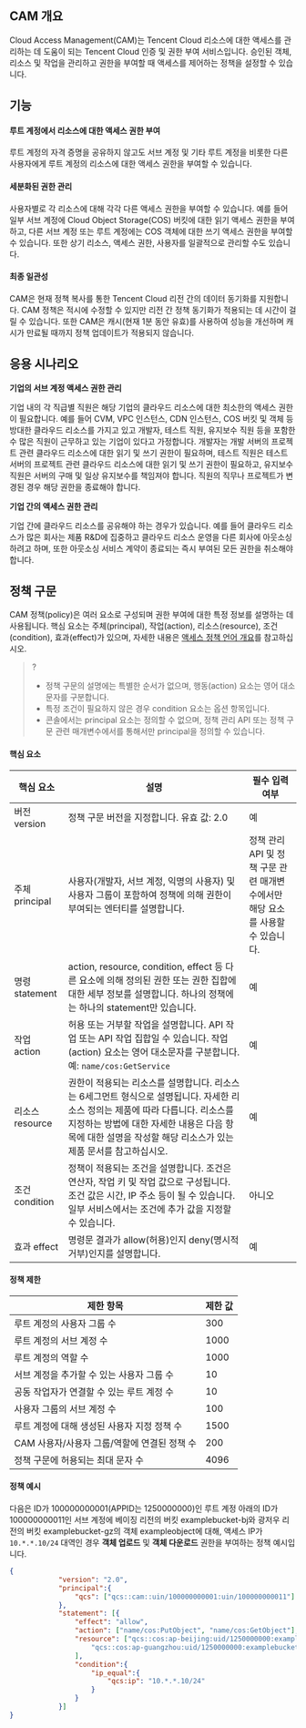 ## CAM 개요

Cloud Access Management(CAM)는 Tencent Cloud 리소스에 대한 액세스를 관리하는 데 도움이 되는 Tencent Cloud 인증 및 권한 부여 서비스입니다. 승인된 객체, 리소스 및 작업을 관리하고 권한을 부여할 때 액세스를 제어하는 정책을 설정할 수 있습니다.

## 기능
#### 루트 계정에서 리소스에 대한 액세스 권한 부여
루트 계정의 자격 증명을 공유하지 않고도 서브 계정 및 기타 루트 계정을 비롯한 다른 사용자에게 루트 계정의 리소스에 대한 액세스 권한을 부여할 수 있습니다.

#### 세분화된 권한 관리
사용자별로 각 리소스에 대해 각각 다른 액세스 권한을 부여할 수 있습니다. 예를 들어 일부 서브 계정에 Cloud Object Storage(COS) 버킷에 대한 읽기 액세스 권한을 부여하고, 다른 서브 계정 또는 루트 계정에는 COS 객체에 대한 쓰기 액세스 권한을 부여할 수 있습니다. 또한 상기 리소스, 액세스 권한, 사용자를 일괄적으로 관리할 수도 있습니다.

#### 최종 일관성
CAM은 현재 정책 복사를 통한 Tencent Cloud 리전 간의 데이터 동기화를 지원합니다. CAM 정책은 적시에 수정할 수 있지만 리전 간 정책 동기화가 적용되는 데 시간이 걸릴 수 있습니다. 또한 CAM은 캐시(현재 1분 동안 유효)를 사용하여 성능을 개선하며 캐시가 만료될 때까지 정책 업데이트가 적용되지 않습니다.

## 응용 시나리오

**기업의 서브 계정 액세스 권한 관리**

기업 내의 각 직급별 직원은 해당 기업의 클라우드 리소스에 대한 최소한의 액세스 권한이 필요합니다. 예를 들어 CVM, VPC 인스턴스, CDN 인스턴스, COS 버킷 및 객체 등 방대한 클라우드 리소스를 가지고 있고 개발자, 테스트 직원, 유지보수 직원 등을 포함한 수 많은 직원이 근무하고 있는 기업이 있다고 가정합니다.
개발자는 개발 서버의 프로젝트 관련 클라우드 리소스에 대한 읽기 및 쓰기 권한이 필요하며, 테스트 직원은 테스트 서버의 프로젝트 관련 클라우드 리소스에 대한 읽기 및 쓰기 권한이 필요하고, 유지보수 직원은 서버의 구매 및 일상 유지보수를 책임져야 합니다. 직원의 직무나 프로젝트가 변경된 경우 해당 권한을 종료해야 합니다.

**기업 간의 액세스 권한 관리**

기업 간에 클라우드 리소스를 공유해야 하는 경우가 있습니다. 예를 들어 클라우드 리소스가 많은 회사는 제품 R&D에 집중하고 클라우드 리소스 운영을 다른 회사에 아웃소싱하려고 하며, 또한 아웃소싱 서비스 계약이 종료되는 즉시 부여된 모든 권한을 취소해야 합니다.

## 정책 구문
CAM 정책(policy)은 여러 요소로 구성되며 권한 부여에 대한 특정 정보를 설명하는 데 사용됩니다. 핵심 요소는 주체(principal), 작업(action), 리소스(resource), 조건(condition), 효과(effect)가 있으며, 자세한 내용은 [액세스 정책 언어 개요](https://intl.cloud.tencent.com/document/product/436/18023)를 참고하십시오.

>?
>- 정책 구문의 설명에는 특별한 순서가 없으며, 행동(action) 요소는 영어 대소문자를 구분합니다.
>- 특정 조건이 필요하지 않은 경우 condition 요소는 옵션 항목입니다.
>- 콘솔에서는 principal 요소는 정의할 수 없으며, 정책 관리 API 또는 정책 구문 관련 매개변수에서를 통해서만 principal을 정의할 수 있습니다.

#### 핵심 요소

| 핵심 요소           | 설명                                                         | 필수 입력 여부                                              |
| ------------------ | ------------------------------------------------------------ | ----------------------------------------------------- |
| 버전 version       | 정책 구문 버전을 지정합니다. 유효 값: 2.0                       | 예                                                    |
| 주체 principal   | 사용자(개발자, 서브 계정, 익명의 사용자) 및 사용자 그룹이 포함하여 정책에 의해 권한이 부여되는 엔터티를 설명합니다.  | 정책 관리 API 및 정책 구문 관련 매개변수에서만 해당 요소를 사용할 수 있습니다. |
| 명령 statement     | action, resource, condition, effect 등 다른 요소에 의해 정의된 권한 또는 권한 집합에 대한 세부 정보를 설명합니다. 하나의 정책에는 하나의 statement만 있습니다. | 예                                                    |
| 작업 action        | 허용 또는 거부할 작업을 설명합니다. API 작업 또는 API 작업 집합일 수 있습니다. 작업(action) 요소는 영어 대소문자를 구분합니다. 예: `name/cos:GetService` | 예   |
| 리소스 resource      | 권한이 적용되는 리소스를 설명합니다. 리소스는 6세그먼트 형식으로 설명됩니다. 자세한 리소스 정의는 제품에 따라 다릅니다. 리소스를 지정하는 방법에 대한 자세한 내용은 다음 항목에 대한 설명을 작성할 해당 리소스가 있는 제품 문서를 참고하십시오. | 예   |
| 조건 condition | 정책이 적용되는 조건을 설명합니다. 조건은 연산자, 작업 키 및 작업 값으로 구성됩니다. 조건 값은 시간, IP 주소 등이 될 수 있습니다. 일부 서비스에서는 조건에 추가 값을 지정할 수 있습니다. | 아니오   |
| 효과 effect        | 명령문 결과가 allow(허용)인지 deny(명시적 거부)인지를 설명합니다. | 예                                                    |

#### 정책 제한

| 제한 항목 | 제한 값 | 
|---------|---------|
| 루트 계정의 사용자 그룹 수 | 300| 
| 루트 계정의 서브 계정 수 | 1000 | 
| 루트 계정의 역할 수 | 1000 | 
| 서브 계정을 추가할 수 있는 사용자 그룹 수 | 10 | 
| 공동 작업자가 연결할 수 있는 루트 계정 수 | 10 | 
| 사용자 그룹의 서브 계정 수 | 100 | 
| 루트 계정에 대해 생성된 사용자 지정 정책 수 | 1500 | 
| CAM 사용자/사용자 그룹/역할에 연결된 정책 수 | 200 | 
| 정책 구문에 허용되는 최대 문자 수 | 4096 |

#### 정책 예시

다음은 ID가 100000000001(APPID는 1250000000)인 루트 계정 아래의 ID가 100000000011인 서브 계정에 베이징 리전의 버킷 examplebucket-bj와 광저우 리전의 버킷 examplebucket-gz의 객체 exampleobject에 대해, 액세스 IP가 `10.*.*.10/24` 대역인 경우 **객체 업로드** 및 **객체 다운로드** 권한을 부여하는 정책 예시입니다.

```json
{
			"version": "2.0",
			"principal":{
				"qcs": ["qcs::cam::uin/100000000001:uin/100000000011"]
			},
			"statement": [{
				"effect": "allow",
				"action": ["name/cos:PutObject", "name/cos:GetObject"],
				"resource": ["qcs::cos:ap-beijing:uid/1250000000:examplebucket-bj-1250000000/*",
					"qcs::cos:ap-guangzhou:uid/1250000000:examplebucket-gz-1250000000/exampleobject"
				],
				"condition":{
					"ip_equal":{
						"qcs:ip": "10.*.*.10/24"
					}
				}
			}]
}
```

